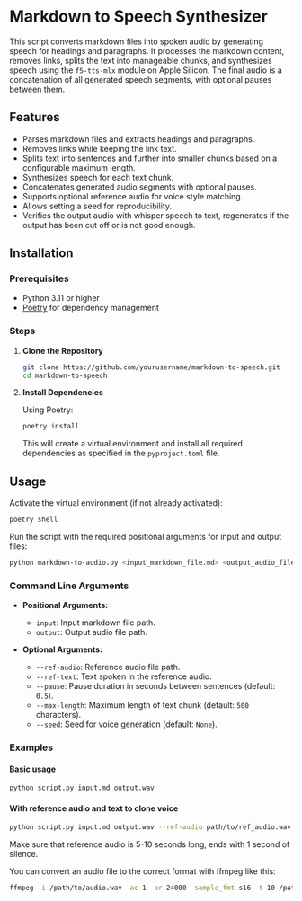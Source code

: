 # Markdown to Speech Synthesizer

This script converts markdown files into spoken audio by generating speech for headings and paragraphs. It processes the markdown content, removes links, splits the text into manageable chunks, and synthesizes speech using the `f5-tts-mlx` module on Apple Silicon. The final audio is a concatenation of all generated speech segments, with optional pauses between them.

## Features

- Parses markdown files and extracts headings and paragraphs.
- Removes links while keeping the link text.
- Splits text into sentences and further into smaller chunks based on a configurable maximum length.
- Synthesizes speech for each text chunk.
- Concatenates generated audio segments with optional pauses.
- Supports optional reference audio for voice style matching.
- Allows setting a seed for reproducibility.
- Verifies the output audio with whisper speech to text, regenerates if the output has been cut off or is not good enough.

## Installation

### Prerequisites

- Python 3.11 or higher
- [Poetry](https://python-poetry.org/docs/#installation) for dependency management

### Steps

1. **Clone the Repository**

   ```bash
   git clone https://github.com/yourusername/markdown-to-speech.git
   cd markdown-to-speech
   ```

2. **Install Dependencies**

   Using Poetry:

   ```bash
   poetry install
   ```

   This will create a virtual environment and install all required dependencies as specified in the `pyproject.toml` file.

## Usage

Activate the virtual environment (if not already activated):

```bash
poetry shell
```

Run the script with the required positional arguments for input and output files:

```bash
python markdown-to-audio.py <input_markdown_file.md> <output_audio_file.wav>
```

### Command Line Arguments

- **Positional Arguments:**
  - `input`: Input markdown file path.
  - `output`: Output audio file path.

- **Optional Arguments:**
  - `--ref-audio`: Reference audio file path.
  - `--ref-text`: Text spoken in the reference audio.
  - `--pause`: Pause duration in seconds between sentences (default: `0.5`).
  - `--max-length`: Maximum length of text chunk (default: `500` characters).
  - `--seed`: Seed for voice generation (default: `None`).

### Examples

#### Basic usage

```bash
python script.py input.md output.wav
```

#### With reference audio and text to clone voice

```bash
python script.py input.md output.wav --ref-audio path/to/ref_audio.wav --ref-text "Reference text."
```

Make sure that reference audio is 5-10 seconds long, ends with 1 second of silence.


You can convert an audio file to the correct format with ffmpeg like this:

```bash
ffmpeg -i /path/to/audio.wav -ac 1 -ar 24000 -sample_fmt s16 -t 10 /path/to/output_audio.wav
```
